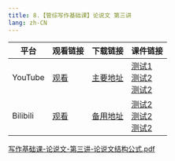 ```yaml
---
title: 8.【管综写作基础课】论说文 第三讲
lang: zh-CN
---
```


| 平台       | 观看链接   | 下载链接     | 课件链接         |
|----------|--------|----------|--------------|
| YouTube  | [观看]() | [主要地址]() | [测试1]()<br/>[测试2]()<br/>[测试2]()  |
| Bilibili | [观看]() | [备用地址]() | [测试2]()<br/>[测试2]()<br/>[测试2]()      |

[写作基础课-论说文-第三讲-论说文结构公式.pdf](..%2F..%2Fpublic%2Fwrite%2F1.%E5%86%99%E4%BD%9C-%E5%9F%BA%E7%A1%80%E7%9F%A5%E8%AF%86%2F8.%E3%80%90%E7%AE%A1%E7%BB%BC%E5%86%99%E4%BD%9C%E5%9F%BA%E7%A1%80%E8%AF%BE%E3%80%91%E8%AE%BA%E8%AF%B4%E6%96%87%20%E7%AC%AC%E4%B8%89%E8%AE%B2%2F%E5%86%99%E4%BD%9C%E5%9F%BA%E7%A1%80%E8%AF%BE-%E8%AE%BA%E8%AF%B4%E6%96%87-%E7%AC%AC%E4%B8%89%E8%AE%B2-%E8%AE%BA%E8%AF%B4%E6%96%87%E7%BB%93%E6%9E%84%E5%85%AC%E5%BC%8F.pdf)





